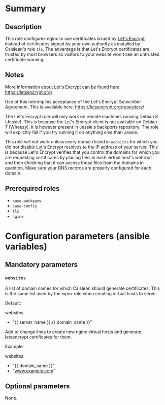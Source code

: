 # Summary

## Description

This role configures nginx to use certificates issued by [Let's
Encrypt](https://letsencrypt.org/) instead of certificates signed by your own
authority as installed by Caislean's role `tls`. The advantage is that Let's
Encrypt certificates are trusted by most browsers so visitors to your website
won't see an untrusted certificate warning.

## Notes

More information about Let's Encrypt can be found here:
<https://letsencrypt.org/>

Use of this role implies acceptance of the Let's Encrypt Subscriber Agreement.
This is available here: <https://letsencrypt.org/repository/>

The Let's Encrypt role will only work on remote machines running Debian 8
(Jessie). This is because the Let's Encrypt client is not available on Debian 7
(Wheezy); it is however present in Jessie's backports repository. The role will
explicitly fail if you try running it on anything else than Jessie.

This role will not work unless every domain listed in `websites` for which you
did not disable Let's Encrypt resolves to the IP address of your server. This is
because Let's Encrypt verifies that you control the domains for which you are
requesting certificates by placing files in each virtual host's webroot and then
checking that it can access those files from the domains in question. Make sure
your DNS records are properly configured for each domain.

## Prerequired roles

- `base-packages`
- `base-config`
- `tls`
- `nginx`

# Configuration parameters (ansible variables)

## Mandatory parameters

### `websites`

A list of domain names for which Caislean should generate certificates. This is
the same list used by the `nginx` role when creating virtual hosts to serve.

Default:

websites:
  - "{{ server_name }}.{{ domain_name }}"

Add or change lines to create new nginx virtual hosts and generate letsencrypt
certificates for them.

Example:

websites:
 - "{{ domain_name }}"
 - "www.example.com"

## Optional parameters

None.
